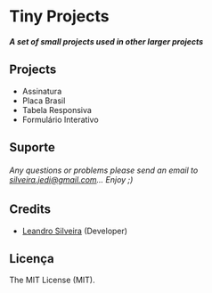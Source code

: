 # Tiny Projects

##### A set of small projects used in other larger projects



## Projects

- Assinatura
- Placa Brasil
- Tabela Responsiva
- Formulário Interativo

## Suporte

###### Any questions or problems please send an email to silveira.jedi@gmail.com... Enjoy ;)

## Credits

- [Leandro Silveira](https://github.com/silveirajedi) (Developer)

## Licença

The MIT License (MIT).